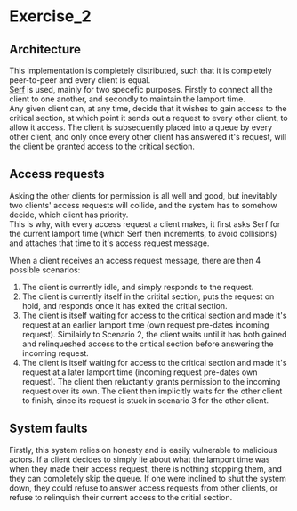 # Exercise_2
## Architecture
This implementation is completely distributed, such that it is completely peer-to-peer and every client is equal.  
[Serf](https://github.com/hashicorp/serf) is used, mainly for two specefic purposes. Firstly to connect all the client to one another, and secondly to maintain the lamport time.  
Any given client can, at any time, decide that it wishes to gain access to the critical section, at which point it sends out a request to every other client, to allow it access.
The client is subsequently placed into a queue by every other client, and only once every other client has answered it's request, will the client be granted access to the critical section.

## Access requests
Asking the other clients for permission is all well and good, but inevitably two clients' access requests will collide, and the system has to somehow decide, which client has priority.  
This is why, with every access request a client makes, it first asks Serf for the current lamport time (which Serf then increments, to avoid collisions) and attaches that time to it's access request message.  

When a client receives an access request message, there are then 4 possible scenarios:
 1. The client is currently idle, and simply responds to the request.
 2. The client is currently itself in the critital section, puts the request on hold, and responds once it has exited the critial section.
 3. The client is itself waiting for access to the critical section and made it's request at an earlier lamport time (own request pre-dates incoming request). Similairly to Scenario 2, the client waits until it has both gained and relinqueshed access to the critical section before answering the incoming request.
 4. The client is itself waiting for access to the critical section and made it's request at a later lamport time (incoming request pre-dates own request). The client then reluctantly grants permission to the incoming request over its own. The client then implicitly waits for the other client to finish, since its request is stuck in scenario 3 for the other client.

## System faults
Firstly, this system relies on honesty and is easily vulnerable to malicious actors. If a client decides to simply lie about what the lamport time was when they made their access request, there is nothing stopping them, and they can completely skip the queue. If one were inclined to shut the system down, they could refuse to answer access requests from other clients, or refuse to relinquish their current access to the critial section.
